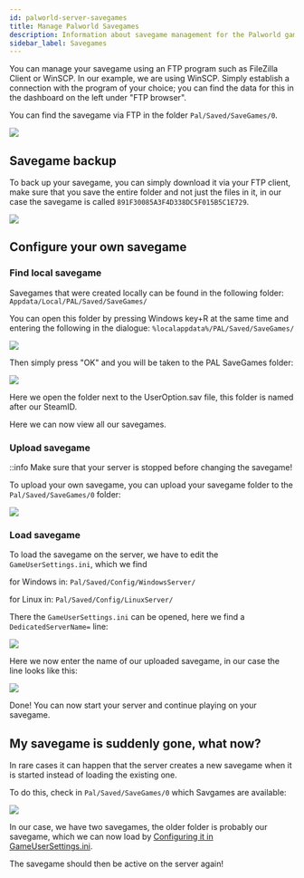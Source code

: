 ```yaml
---
id: palworld-server-savegames
title: Manage Palworld Savegames
description: Information about savegame management for the Palworld game from ZAP-Hosting - ZAP-Hosting.com Documentation
sidebar_label: Savegames
---
```


You can manage your savegame using an FTP program such as FileZilla Client or WinSCP. In our example, we are using WinSCP.
Simply establish a connection with the program of your choice; you can find the data for this in the dashboard on the left under "FTP browser".

You can find the savegame via FTP in the folder `Pal/Saved/SaveGames/0`.

![](https://screensaver01.zap-hosting.com/index.php/s/xMMKs6p5M6pz23j/preview)

## Savegame backup

To back up your savegame, you can simply download it via your FTP client, make sure that you save the entire folder and not just the files in it, in our case the savegame is called `891F30085A3F4D338DC5F015B5C1E729`.

![](https://screensaver01.zap-hosting.com/index.php/s/SXXpJ5oMPwyFNrN/preview)

## Configure your own savegame

### Find local savegame

Savegames that were created locally can be found in the following folder:
`Appdata/Local/PAL/Saved/SaveGames/`

You can open this folder by pressing Windows key+R at the same time and entering the following in the dialogue:
`%localappdata%/PAL/Saved/SaveGames/`

![](https://screensaver01.zap-hosting.com/index.php/s/wtwnsM5rrjFxjis/preview)

Then simply press "OK" and you will be taken to the PAL SaveGames folder:

![](https://screensaver01.zap-hosting.com/index.php/s/rpaSM3AQsZai6fz/preview)

Here we open the folder next to the UserOption.sav file, this folder is named after our SteamID.

Here we can now view all our savegames.

### Upload savegame

::info Make sure that your server is stopped before changing the savegame!

To upload your own savegame, you can upload your savegame folder to the `Pal/Saved/SaveGames/0` folder:

![](https://screensaver01.zap-hosting.com/index.php/s/tadxngnRCJDbtTe/preview)

### Load savegame

To load the savegame on the server, we have to edit the `GameUserSettings.ini`, which we find

for Windows in:
`Pal/Saved/Config/WindowsServer/`


for Linux in:
`Pal/Saved/Config/LinuxServer/`

There the `GameUserSettings.ini` can be opened, here we find a `DedicatedServerName=` line:

![](https://screensaver01.zap-hosting.com/index.php/s/qLG2jtzFkYM6WB7/preview)

Here we now enter the name of our uploaded savegame, in our case the line looks like this:

![](https://screensaver01.zap-hosting.com/index.php/s/xe85aAbd7DefpF9/preview)

Done! You can now start your server and continue playing on your savegame.

## My savegame is suddenly gone, what now?

In rare cases it can happen that the server creates a new savegame when it is started instead of loading the existing one.

To do this, check in `Pal/Saved/SaveGames/0` which Savgames are available:

![](https://screensaver01.zap-hosting.com/index.php/s/wYQ42Aein5y6Z6j/preview)

In our case, we have two savegames, the older folder is probably our savegame, which we can now load by [Configuring it in GameUserSettings.ini](#load-savegame).

The savegame should then be active on the server again!